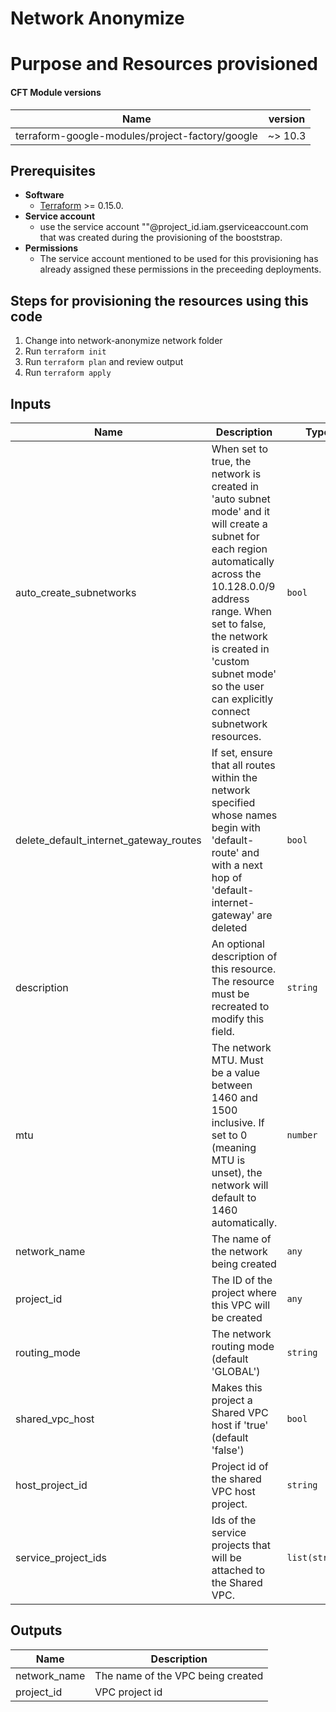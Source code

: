 # Network Anonymize

# Purpose and Resources provisioned


#### CFT Module versions

| Name | version | 
|------|:-------------:|
| terraform-google-modules/project-factory/google | ~> 10.3 | 

## Prerequisites
- **Software**
   - [Terraform](https://www.terraform.io/downloads.html) >= 0.15.0.
- **Service account**
	- use the service account "<service account name>"@project_id.iam.gserviceaccount.com that was created during the provisioning of the booststrap.
- **Permissions**
	- The service account mentioned to be used for this provisioning has already assigned these permissions in the preceeding deployments. 
		
## Steps for provisioning the resources using this code

1. Change into network-anonymize network folder
2. Run `terraform init`
3. Run `terraform plan` and review output
4. Run `terraform apply`




<!-- BEGINNING OF PRE-COMMIT-TERRAFORM DOCS HOOK -->

## Inputs

| Name | Description | Type | Default | Required |
|------|-------------|------|---------|:--------:|
| auto\_create\_subnetworks | When set to true, the network is created in 'auto subnet mode' and it will create a subnet for each region automatically across the 10.128.0.0/9 address range. When set to false, the network is created in 'custom subnet mode' so the user can explicitly connect subnetwork resources. | `bool` | `false` | no |
| delete\_default\_internet\_gateway\_routes | If set, ensure that all routes within the network specified whose names begin with 'default-route' and with a next hop of 'default-internet-gateway' are deleted | `bool` | `false` | no |
| description | An optional description of this resource. The resource must be recreated to modify this field. | `string` | `""` | no |
| mtu | The network MTU. Must be a value between 1460 and 1500 inclusive. If set to 0 (meaning MTU is unset), the network will default to 1460 automatically. | `number` | `0` | no |
| network\_name | The name of the network being created | `any` | n/a | yes |
| project\_id | The ID of the project where this VPC will be created | `any` | n/a | yes |
| routing\_mode | The network routing mode (default 'GLOBAL') | `string` | `"GLOBAL"` | no |
| shared\_vpc\_host | Makes this project a Shared VPC host if 'true' (default 'false') | `bool` | `false` | no |
| host\_project\_id | Project id of the shared VPC host project. | `string` | n/a | yes |
| service\_project\_ids | Ids of the service projects that will be attached to the Shared VPC. | `list(string)` | n/a | yes |
               

<!-- END OF PRE-COMMIT-TERRAFORM DOCS HOOK -->

<!-- BEGINNING OF PRE-COMMIT-TERRAFORM DOCS HOOK -->

## Outputs

| Name | Description |
|------|-------------|
| network\_name | The name of the VPC being created |
| project\_id | VPC project id |

<!-- END OF PRE-COMMIT-TERRAFORM DOCS HOOK -->


